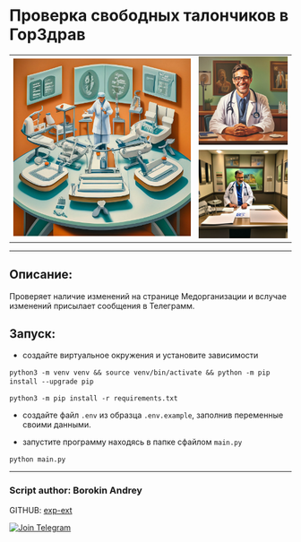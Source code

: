# Проверка свободных талончиков в ГорЗдрав

<table border="0" cellpadding="0" cellspacing="0" align="center">
    <tr>          
        <td rowspan="2">
            <img src="https://github.com/exp-ext/ticket_gorzdrav/blob/main/image/main.jpeg" width="400">
        </td>
        <td>
            <img src="https://github.com/exp-ext/ticket_gorzdrav/blob/main/image/up.jpeg" width="200">
        </td>
    </tr>
     <tr>
        <td>
            <img src="https://github.com/exp-ext/ticket_gorzdrav/blob/main/image/down.jpeg" width="200">
        </td>
    </tr>
</table>

<hr />

## Описание:

Проверяет наличие изменений на странице Медорганизации и вслучае изменений присылает сообщения в Телеграмм.


## Запуск:

- создайте виртуальное окружения и установите зависимости

```
python3 -m venv venv && source venv/bin/activate && python -m pip install --upgrade pip
```

```
python3 -m pip install -r requirements.txt
```

- создайте файл `.env` из образца `.env.example`, заполнив переменные своими данными.

- запустите программу находясь в папке сфайлом `main.py`

```
python main.py
```

<hr />

### Script author: Borokin Andrey

GITHUB: [exp-ext](https://github.com/exp-ext)

[![Join Telegram](https://img.shields.io/badge/My%20Telegram-Join-blue)](https://t.me/Borokin)

